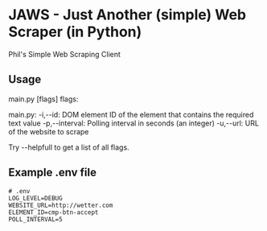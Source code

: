 # JAWS - Just Another (simple) Web Scraper (in Python)

Phil's Simple Web Scraping Client

## Usage

main.py [flags]
flags:

main.py:
  -i,--id: DOM element ID of the element that contains the required text value
  -p,--interval: Polling interval in seconds
    (an integer)
  -u,--url: URL of the website to scrape

Try --helpfull to get a list of all flags.

## Example .env file

```env
# .env
LOG_LEVEL=DEBUG
WEBSITE_URL=http://wetter.com
ELEMENT_ID=cmp-btn-accept
POLL_INTERVAL=5
```
